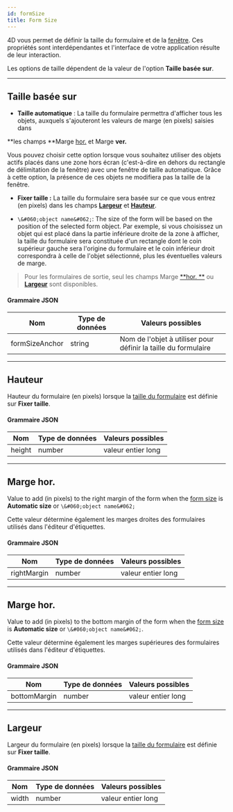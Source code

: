 ```yaml
---
id: formSize
title: Form Size
---
```


 
4D vous permet de définir la taille du formulaire et de la [fenêtre](properties_WindowSize.md). Ces propriétés sont interdépendantes et l'interface de votre application résulte de leur interaction.

Les options de taille dépendent de la valeur de l'option **Taille basée sur**.

---
## Taille basée sur


*   **Taille automatique** : La taille du formulaire permettra d'afficher tous les objets, auxquels s'ajouteront les valeurs de marge (en pixels) saisies dans

**les champs **Marge [hor.](#hor-margin) et Marge **ver.**  </p> 
  
  Vous pouvez choisir cette option lorsque vous souhaitez utiliser des objets actifs placés dans une zone hors écran (c'est-à-dire en dehors du rectangle de délimitation de la fenêtre) avec une fenêtre de taille automatique. Grâce à cette option, la présence de ces objets ne modifiera pas la taille de la fenêtre.</li> 
  
  *   **Fixer taille :** La taille du formulaire sera basée sur ce que vous entrez (en pixels) dans les champs [**Largeur**](#width) et [**Hauteur**](#height).

*   `\&#060;object name&#062;`: The size of the form will be based on the position of the selected form object. Par exemple, si vous choisissez un objet qui est placé dans la partie inférieure droite de la zone à afficher, la taille du formulaire sera constituée d'un rectangle dont le coin supérieur gauche sera l'origine du formulaire et le coin inférieur droit correspondra à celle de l'objet sélectionné, plus les éventuelles valeurs de marge.</ul> 




> Pour les formulaires de sortie, seul les champs Marge [**hor. **](#hor-margin) ou [**Largeur**](#width) sont disponibles.




#### Grammaire JSON

| Nom            | Type de données | Valeurs possibles                                              |
| -------------- | --------------- | -------------------------------------------------------------- |
| formSizeAnchor | string          | Nom de l'objet à utiliser pour définir la taille du formulaire |




--- 


## Hauteur

Hauteur du formulaire (en pixels) lorsque la [taille du formulaire](#size-based-on) est définie sur **Fixer taille**.  




#### Grammaire JSON

| Nom    | Type de données | Valeurs possibles  |
| ------ | --------------- | ------------------ |
| height | number          | valeur entier long |





--- 


## Marge hor.

Value to add (in pixels) to the right margin of the form when the [form size](#size-based-on) is **Automatic size** or `\&#060;object name&#062;`

Cette valeur détermine également les marges droites des formulaires utilisés dans l'éditeur d'étiquettes.



#### Grammaire JSON

| Nom         | Type de données | Valeurs possibles  |
| ----------- | --------------- | ------------------ |
| rightMargin | number          | valeur entier long |





---



## Marge hor.

Value to add (in pixels) to the bottom margin of the form when the [form size](#size-based-on) is **Automatic size** or `\&#060;object name&#062;`. 

Cette valeur détermine également les marges supérieures des formulaires utilisés dans l'éditeur d'étiquettes.



#### Grammaire JSON

| Nom          | Type de données | Valeurs possibles  |
| ------------ | --------------- | ------------------ |
| bottomMargin | number          | valeur entier long |





--- 


## Largeur

Largeur du formulaire (en pixels) lorsque la [taille du formulaire](#size-based-on) est définie sur **Fixer taille**.  




#### Grammaire JSON

| Nom   | Type de données | Valeurs possibles  |
| ----- | --------------- | ------------------ |
| width | number          | valeur entier long |
